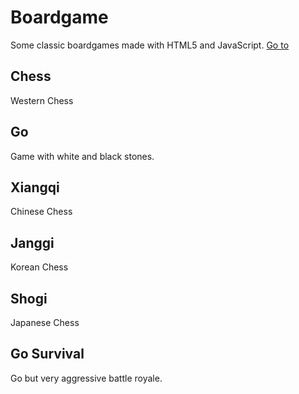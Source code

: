 # Boardgame
Some classic boardgames made with HTML5 and JavaScript.
[Go to](https://rokr0k.tk/boardgame)

## Chess
Western Chess

## Go
Game with white and black stones.

## Xiangqi
Chinese Chess

## Janggi
Korean Chess

## Shogi
Japanese Chess

## Go Survival
Go but very aggressive battle royale.
